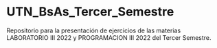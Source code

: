 # UTN_BsAs_Tercer_Semestre

Repositorio para la presentación de ejercicios de las materias LABORATORIO III 2022 y PROGRAMACION III 2022 
 del Tercer Semestre.
